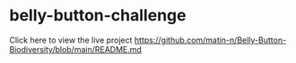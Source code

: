 # belly-button-challenge


Click here to view the live project https://github.com/matin-n/Belly-Button-Biodiversity/blob/main/README.md